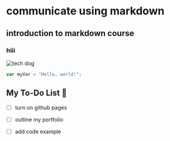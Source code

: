 # communicate using markdown
## introduction to markdown course 

### hiii

![tech dog](https://i.pinimg.com/1200x/61/fb/de/61fbdeb191bf953ff64c4f48354a90b2.jpg)

``` javascript
var myVar = "Hello, world!";
```
## My To-Do List 📝

- [ ] turn on github pages
- [ ] outline my portfolio
- [ ] add code example

